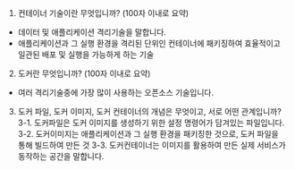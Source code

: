 1. 컨테이너 기술이란 무엇입니까? (100자 이내로 요약)

- 데이터 및 애플리케이션 격리기술을 말합니다.
- 애플리케이션과 그 실행 환경을 격리된 단위인 컨테이너에 패키징하여 효율적이고 일관된 배포 및 실행을 가능하게 하는 기술

2. 도커란 무엇입니까? (100자 이내로 요약)

- 여러 격리기술중에 가장 많이 사용하는 오픈소스 기술입니다.

3. 도커 파일, 도커 이미지, 도커 컨테이너의 개념은 무엇이고, 서로 어떤 관계입니까?
   3-1. 도커파일은 도커 이미지를 생성하기 위한 설정 명령어가 담겨있는 파일입니다.
   3-2. 도커이미지는 애플리케이션과 그 실행 환경을 패키징한 것으로, 도커 파일을 통해 빌드하여 만든 것
   3-3. 도커컨테이너는 이미지를 활용하여 만든 실제 서비스가 동작하는 공간을 말합니다.
